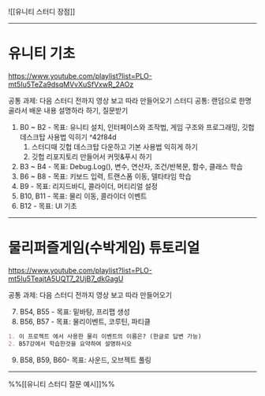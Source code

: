 ![[유니티 스터디 장점]]
- - -
# 유니티 기초
https://www.youtube.com/playlist?list=PLO-mt5Iu5TeZa9dsqMVvXuSfVxwR_2AOz

공통 과제: 다음 스터디 전까지 영상 보고 따라 만들어오기
스터디 공통: 랜덤으로 한명 골라서 배운 내용 설명하라 하기, 질문받기

1. B0 ~ B2 - 목표: 유니티 설치, 인터페이스와 조작법, 게임 구조와 프로그래밍, 깃헙 데스크탑 사용법 익히기 ^42f84d
	1. 스터디때 깃헙 데스크탑 다운하고 기본 사용법 익히게 하기
	2. 깃헙 리포지토리 만들어서 커밋&푸시 하기
2. B3 ~ B4 - 목표: Debug.Log(), 변수, 연산자, 조건/반복문, 함수, 클래스 학습
3. B6 ~ B8 - 목표: 키보드 입력, 트랜스폼 이동, 델타타임 학습
4. B9 - 목표: 리지드바디, 콜라이더, 머티리얼 설정
5. B10, B11 - 목표: 물리 이동, 콜라이더 이벤트
6. B12 - 목표: UI 기초
- - -
# 물리퍼즐게임(수박게임) 튜토리얼
https://www.youtube.com/playlist?list=PLO-mt5Iu5TeajtA5UQT7_2UjB7_dkGagU

공통 과제: 다음 스터디 전까지 영상 보고 따라 만들어오기

7. B54, B55 - 목표: 밑바탕, 프리팹 생성
8. B56, B57 - 목표: 물리이벤트, 코루틴, 파티클
```markdown
1. 이 프로젝트 에서 사용한 물리 이벤트의 이름은? (한글로 답변 가능)
2. B57강에서 학습한것을 요약하여 설명하시오
```
9. B58, B59, B60- 목표: 사운드, 오브젝트 풀링
- - -
%%[[유니티 스터디 질문 예시]]%%